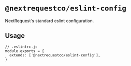 # `@nextrequestco/eslint-config`

NextRequest's standard eslint configuration.

## Usage

```
// .eslintrc.js
module.exports = {
  extends: ['@nextrequestco/eslint-config'],
}
```

